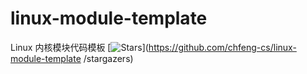# linux-module-template
Linux 内核模块代码模板
[![Stars](https://img.shields.io/github/stars/mbinary/netease-music-cracker.svg?label=Stars&style=social)](https://github.com/chfeng-cs/linux-module-template
/stargazers)
